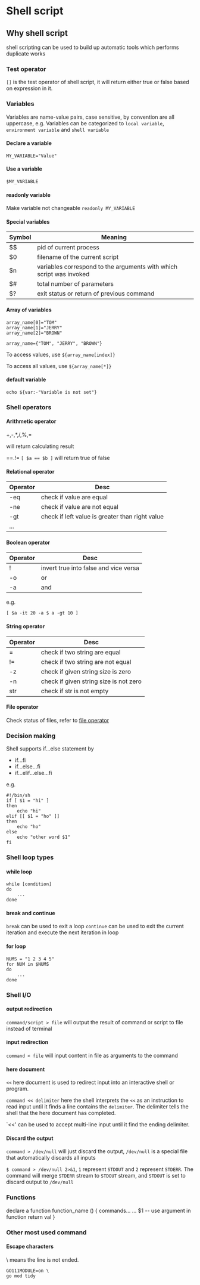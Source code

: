 # Shell script

## Why shell script

shell scripting can be used to build up automatic tools which performs duplicate works

### Test operator

`[]` is the test operator of shell script, it will return either true or false based on expression in it.

### Variables

Variables are name-value pairs, case sensitive, by convention are all uppercase, e.g.
Variables can be categorized to `local variable`, `environment variable` and `shell variable`

#### Declare a variable

`MY_VARIABLE="Value"`

#### Use a variable

`$MY_VARIABLE`

#### readonly variable

Make variable not changeable `readonly MY_VARIABLE`

#### Special variables

| Symbol  | Meaning  |
|---|---|
| $$ | pid of current process |
| $0 | filename of the current script |
| $n | variables correspond to the arguments with which script was invoked |
| $# | total number of parameters |
| $? | exit status or return of previous command |

#### Array of variables

    array_name[0]="TOM"
    array_name[1]="JERRY"
    array_name[2]="BROWN"

`array_name={"TOM", "JERRY", "BROWN"}`

To access values, use
`${array_name[index]}`

To access all values, use
`${array_name[*]}`

#### default variable

`echo ${var:-"Variable is not set"}`

### Shell operators

#### Arithmetic operator

+,-,*,/,%,=

will return calculating result

==.!=
`[ $a == $b ]` will return true of false

#### Relational operator

| Operator | Desc |
|---|---|
| -eq | check if value are equal |
| -ne | check if value are not equal |
| -gt | check if left value is greater than right value |
| ...

#### Boolean operator

| Operator | Desc |
| --- | --- |
| ! | invert true into false and vice versa |
| -o | or |
| -a | and |

e.g.

`[ $a -it 20 -a $ a -gt 10 ]`

#### String operator

| Operator | Desc |
| --- | --- |
| = | check if two string are equal |
| != | check if two string are not equal |
| -z | check if given string size is zero |
| -n | check if given string size is not zero |
| str | check if str is not empty |

#### File operator

Check status of files, refer to [file operator](https://www.tutorialspoint.com/unix/unix-basic-operators.htm)

### Decision making

Shell supports if...else statement by

- if...fi
- if...else...fi
- if...elif...else...fi  

e.g.

    #!/bin/sh
    if [ $1 = "hi" ]
    then
        echo "hi"
    elif [[ $1 = "ho" ]]
    then
        echo "ho"
    else
        echo "other word $1"
    fi

### Shell loop types

#### while loop

    while [condition]
    do
        ...
    done

#### break and continue

`break` can be used to exit a loop
`continue` can be used to exit the current iteration and execute the next iteration in loop

#### for loop

    NUMS = "1 2 3 4 5"
    for NUM in $NUMS
    do
        ...
    done

### Shell I/O

#### output redirection

`command/script > file` will output the result of command or script to file instead of terminal

#### input redirection

`command < file` will input content in file as arguments to the command

#### here document

`<<` here document is used to redirect input into an interactive shell or program.

`command << delimiter` here the shell interprets the `<<` as an instruction to read input until it finds a line contains the `delimiter`. The delimiter tells the shell that the here document has completed.

`<<' can be used to accept multi-line input until it find the ending delimiter.

#### Discard the output

`command > /dev/null` will just discard the output, `/dev/null` is a special file that automatically discards all inputs

`$ command > /dev/null 2>&1`, `1` represent `STDOUT` and `2` represent `STDERR`. The command will merge  `STDERR` stream to `STDOUT` stream, and `STDOUT` is set to discard output to `/dev/null`

### Functions

declare a function
    function_name () {
        commands...
        ... $1 -- use argument in function
        return val
    }

### Other most used command

#### Escape characters

\ means the line is not ended.

    GO111MODULE=on \
    go mod tidy